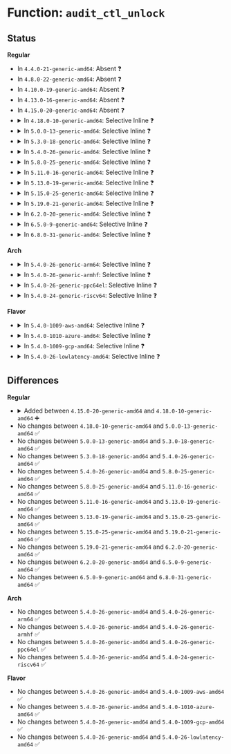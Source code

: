 # Function: <code>audit_ctl_unlock</code>

## Status
<b>Regular</b>
<ul>
<li>
In <code>4.4.0-21-generic-amd64</code>: Absent ❓
</li>
<li>
In <code>4.8.0-22-generic-amd64</code>: Absent ❓
</li>
<li>
In <code>4.10.0-19-generic-amd64</code>: Absent ❓
</li>
<li>
In <code>4.13.0-16-generic-amd64</code>: Absent ❓
</li>
<li>
In <code>4.15.0-20-generic-amd64</code>: Absent ❓
</li>
<li>
<details>
<summary>In <code>4.18.0-10-generic-amd64</code>: Selective Inline ❓</summary>

```c
void audit_ctl_unlock()
```

```json
{
  "name": "audit_ctl_unlock",
  "collision_type": "Unique Global",
  "inline_type": "Selective",
  "funcs": [
    {
      "addr": 18446744071580230523,
      "name": "audit_ctl_unlock",
      "external": true,
      "loc": "kernel/audit.c:254",
      "file": "kernel/audit.c",
      "inline": "not declared, inlined",
      "caller_inline": [
        "kernel/audit.c:audit_receive",
        "kernel/audit.c:audit_send_reply_thread",
        "kernel/audit.c:audit_send_list"
      ],
      "caller_func": [
        "kernel/audit_tree.c:audit_kill_trees",
        "kernel/audit_tree.c:prune_tree_thread"
      ]
    }
  ],
  "symbols": [
    {
      "addr": 18446744071580218912,
      "name": "audit_ctl_unlock",
      "section": ".text",
      "bind": "STB_GLOBAL",
      "size": 34
    }
  ]
}
```
</details>
</li>
<li>
<details>
<summary>In <code>5.0.0-13-generic-amd64</code>: Selective Inline ❓</summary>

```c
void audit_ctl_unlock()
```

```json
{
  "name": "audit_ctl_unlock",
  "collision_type": "Unique Global",
  "inline_type": "Selective",
  "funcs": [
    {
      "addr": 18446744071580282920,
      "name": "audit_ctl_unlock",
      "external": true,
      "loc": "kernel/audit.c:250",
      "file": "kernel/audit.c",
      "inline": "not declared, inlined",
      "caller_inline": [
        "kernel/audit.c:audit_receive",
        "kernel/audit.c:audit_send_reply_thread",
        "kernel/audit.c:audit_send_list"
      ],
      "caller_func": [
        "kernel/audit_tree.c:audit_kill_trees",
        "kernel/audit_tree.c:prune_tree_thread"
      ]
    }
  ],
  "symbols": [
    {
      "addr": 18446744071580271360,
      "name": "audit_ctl_unlock",
      "section": ".text",
      "bind": "STB_GLOBAL",
      "size": 34
    }
  ]
}
```
</details>
</li>
<li>
<details>
<summary>In <code>5.3.0-18-generic-amd64</code>: Selective Inline ❓</summary>

```c
void audit_ctl_unlock()
```

```json
{
  "name": "audit_ctl_unlock",
  "collision_type": "Unique Global",
  "inline_type": "Selective",
  "funcs": [
    {
      "addr": 18446744071580332986,
      "name": "audit_ctl_unlock",
      "external": true,
      "loc": "kernel/audit.c:237",
      "file": "kernel/audit.c",
      "inline": "not declared, inlined",
      "caller_inline": [
        "kernel/audit.c:audit_receive",
        "kernel/audit.c:audit_send_reply_thread",
        "kernel/audit.c:audit_send_list"
      ],
      "caller_func": [
        "kernel/audit_tree.c:audit_kill_trees",
        "kernel/audit_tree.c:prune_tree_thread"
      ]
    }
  ],
  "symbols": [
    {
      "addr": 18446744071580322256,
      "name": "audit_ctl_unlock",
      "section": ".text",
      "bind": "STB_GLOBAL",
      "size": 34
    }
  ]
}
```
</details>
</li>
<li>
<details>
<summary>In <code>5.4.0-26-generic-amd64</code>: Selective Inline ❓</summary>

```c
void audit_ctl_unlock()
```

```json
{
  "name": "audit_ctl_unlock",
  "collision_type": "Unique Global",
  "inline_type": "Selective",
  "funcs": [
    {
      "addr": 18446744071580381850,
      "name": "audit_ctl_unlock",
      "external": true,
      "loc": "kernel/audit.c:237",
      "file": "kernel/audit.c",
      "inline": "not declared, inlined",
      "caller_inline": [
        "kernel/audit.c:audit_receive",
        "kernel/audit.c:audit_send_reply_thread",
        "kernel/audit.c:audit_send_list"
      ],
      "caller_func": [
        "kernel/audit_tree.c:audit_kill_trees",
        "kernel/audit_tree.c:prune_tree_thread"
      ]
    }
  ],
  "symbols": [
    {
      "addr": 18446744071580371056,
      "name": "audit_ctl_unlock",
      "section": ".text",
      "bind": "STB_GLOBAL",
      "size": 34
    }
  ]
}
```
</details>
</li>
<li>
<details>
<summary>In <code>5.8.0-25-generic-amd64</code>: Selective Inline ❓</summary>

```c
void audit_ctl_unlock()
```

```json
{
  "name": "audit_ctl_unlock",
  "collision_type": "Unique Global",
  "inline_type": "Selective",
  "funcs": [
    {
      "addr": 18446744071580458618,
      "name": "audit_ctl_unlock",
      "external": true,
      "loc": "kernel/audit.c:238",
      "file": "kernel/audit.c",
      "inline": "not declared, inlined",
      "caller_inline": [
        "kernel/audit.c:audit_receive",
        "kernel/audit.c:audit_send_reply_thread",
        "kernel/audit.c:audit_send_list_thread"
      ],
      "caller_func": [
        "kernel/audit_tree.c:audit_kill_trees",
        "kernel/audit_tree.c:prune_tree_thread"
      ]
    }
  ],
  "symbols": [
    {
      "addr": 18446744071580444896,
      "name": "audit_ctl_unlock",
      "section": ".text",
      "bind": "STB_GLOBAL",
      "size": 34
    }
  ]
}
```
</details>
</li>
<li>
<details>
<summary>In <code>5.11.0-16-generic-amd64</code>: Selective Inline ❓</summary>

```c
void audit_ctl_unlock()
```

```json
{
  "name": "audit_ctl_unlock",
  "collision_type": "Unique Global",
  "inline_type": "Selective",
  "funcs": [
    {
      "addr": 18446744071580447098,
      "name": "audit_ctl_unlock",
      "external": true,
      "loc": "kernel/audit.c:243",
      "file": "kernel/audit.c",
      "inline": "not declared, inlined",
      "caller_inline": [
        "kernel/audit.c:audit_receive",
        "kernel/audit.c:audit_send_reply_thread",
        "kernel/audit.c:audit_send_list_thread"
      ],
      "caller_func": [
        "kernel/audit_tree.c:audit_kill_trees",
        "kernel/audit_tree.c:prune_tree_thread"
      ]
    }
  ],
  "symbols": [
    {
      "addr": 18446744071580433392,
      "name": "audit_ctl_unlock",
      "section": ".text",
      "bind": "STB_GLOBAL",
      "size": 34
    }
  ]
}
```
</details>
</li>
<li>
<details>
<summary>In <code>5.13.0-19-generic-amd64</code>: Selective Inline ❓</summary>

```c
void audit_ctl_unlock()
```

```json
{
  "name": "audit_ctl_unlock",
  "collision_type": "Unique Global",
  "inline_type": "Selective",
  "funcs": [
    {
      "addr": 18446744071580451370,
      "name": "audit_ctl_unlock",
      "external": true,
      "loc": "kernel/audit.c:243",
      "file": "kernel/audit.c",
      "inline": "not declared, inlined",
      "caller_inline": [
        "kernel/audit.c:audit_receive",
        "kernel/audit.c:audit_send_reply_thread",
        "kernel/audit.c:audit_send_list_thread"
      ],
      "caller_func": [
        "kernel/audit_tree.c:audit_kill_trees",
        "kernel/audit_tree.c:prune_tree_thread"
      ]
    }
  ],
  "symbols": [
    {
      "addr": 18446744071580437280,
      "name": "audit_ctl_unlock",
      "section": ".text",
      "bind": "STB_GLOBAL",
      "size": 34
    }
  ]
}
```
</details>
</li>
<li>
<details>
<summary>In <code>5.15.0-25-generic-amd64</code>: Selective Inline ❓</summary>

```c
void audit_ctl_unlock()
```

```json
{
  "name": "audit_ctl_unlock",
  "collision_type": "Unique Global",
  "inline_type": "Selective",
  "funcs": [
    {
      "addr": 18446744071580616282,
      "name": "audit_ctl_unlock",
      "external": true,
      "loc": "kernel/audit.c:243",
      "file": "kernel/audit.c",
      "inline": "not declared, inlined",
      "caller_inline": [
        "kernel/audit.c:audit_receive",
        "kernel/audit.c:audit_send_reply_thread",
        "kernel/audit.c:audit_send_list_thread"
      ],
      "caller_func": [
        "kernel/audit_tree.c:audit_kill_trees",
        "kernel/audit_tree.c:prune_tree_thread"
      ]
    }
  ],
  "symbols": [
    {
      "addr": 18446744071580601920,
      "name": "audit_ctl_unlock",
      "section": ".text",
      "bind": "STB_GLOBAL",
      "size": 34
    }
  ]
}
```
</details>
</li>
<li>
<details>
<summary>In <code>5.19.0-21-generic-amd64</code>: Selective Inline ❓</summary>

```c
void audit_ctl_unlock()
```

```json
{
  "name": "audit_ctl_unlock",
  "collision_type": "Unique Global",
  "inline_type": "Selective",
  "funcs": [
    {
      "addr": 18446744071580821498,
      "name": "audit_ctl_unlock",
      "external": true,
      "loc": "kernel/audit.c:245",
      "file": "kernel/audit.c",
      "inline": "not declared, inlined",
      "caller_inline": [
        "kernel/audit.c:audit_receive",
        "kernel/audit.c:audit_send_reply_thread",
        "kernel/audit.c:audit_send_list_thread"
      ],
      "caller_func": [
        "kernel/audit_tree.c:audit_kill_trees",
        "kernel/audit_tree.c:prune_tree_thread"
      ]
    }
  ],
  "symbols": [
    {
      "addr": 18446744071580805744,
      "name": "audit_ctl_unlock",
      "section": ".text",
      "bind": "STB_GLOBAL",
      "size": 40
    }
  ]
}
```
</details>
</li>
<li>
<details>
<summary>In <code>6.2.0-20-generic-amd64</code>: Selective Inline ❓</summary>

```c
void audit_ctl_unlock()
```

```json
{
  "name": "audit_ctl_unlock",
  "collision_type": "Unique Global",
  "inline_type": "Selective",
  "funcs": [
    {
      "addr": 18446744071581107882,
      "name": "audit_ctl_unlock",
      "external": true,
      "loc": "kernel/audit.c:245",
      "file": "kernel/audit.c",
      "inline": "not declared, inlined",
      "caller_inline": [
        "kernel/audit.c:audit_receive",
        "kernel/audit.c:audit_send_reply_thread",
        "kernel/audit.c:audit_send_list_thread"
      ],
      "caller_func": [
        "kernel/audit_tree.c:audit_kill_trees",
        "kernel/audit_tree.c:prune_tree_thread"
      ]
    }
  ],
  "symbols": [
    {
      "addr": 18446744071581091424,
      "name": "audit_ctl_unlock",
      "section": ".text",
      "bind": "STB_GLOBAL",
      "size": 40
    }
  ]
}
```
</details>
</li>
<li>
<details>
<summary>In <code>6.5.0-9-generic-amd64</code>: Selective Inline ❓</summary>

```c
void audit_ctl_unlock()
```

```json
{
  "name": "audit_ctl_unlock",
  "collision_type": "Unique Global",
  "inline_type": "Selective",
  "funcs": [
    {
      "addr": 18446744071581199530,
      "name": "audit_ctl_unlock",
      "external": true,
      "loc": "kernel/audit.c:245",
      "file": "kernel/audit.c",
      "inline": "not declared, inlined",
      "caller_inline": [
        "kernel/audit.c:audit_receive",
        "kernel/audit.c:audit_send_reply_thread",
        "kernel/audit.c:audit_send_list_thread"
      ],
      "caller_func": [
        "kernel/audit_tree.c:audit_kill_trees",
        "kernel/audit_tree.c:prune_tree_thread"
      ]
    }
  ],
  "symbols": [
    {
      "addr": 18446744071581183024,
      "name": "audit_ctl_unlock",
      "section": ".text",
      "bind": "STB_GLOBAL",
      "size": 40
    }
  ]
}
```
</details>
</li>
<li>
<details>
<summary>In <code>6.8.0-31-generic-amd64</code>: Selective Inline ❓</summary>

```c
void audit_ctl_unlock()
```

```json
{
  "name": "audit_ctl_unlock",
  "collision_type": "Unique Global",
  "inline_type": "Selective",
  "funcs": [
    {
      "addr": 18446744071581305584,
      "name": "audit_ctl_unlock",
      "external": true,
      "loc": "kernel/audit.c:244",
      "file": "kernel/audit.c",
      "inline": "not declared, inlined",
      "caller_inline": [
        "kernel/audit.c:audit_receive",
        "kernel/audit.c:audit_send_reply_thread",
        "kernel/audit.c:audit_send_list_thread"
      ],
      "caller_func": [
        "kernel/audit_tree.c:audit_kill_trees",
        "kernel/audit_tree.c:prune_tree_thread"
      ]
    }
  ],
  "symbols": [
    {
      "addr": 18446744071581289200,
      "name": "audit_ctl_unlock",
      "section": ".text",
      "bind": "STB_GLOBAL",
      "size": 40
    }
  ]
}
```
</details>
</li>
</ul>
<b>Arch</b>
<ul>
<li>
<details>
<summary>In <code>5.4.0-26-generic-arm64</code>: Selective Inline ❓</summary>

```c
void audit_ctl_unlock()
```

```json
{
  "name": "audit_ctl_unlock",
  "collision_type": "Unique Global",
  "inline_type": "Selective",
  "funcs": [
    {
      "addr": 18446603336491647544,
      "name": "audit_ctl_unlock",
      "external": true,
      "loc": "kernel/audit.c:237",
      "file": "kernel/audit.c",
      "inline": "not declared, inlined",
      "caller_inline": [
        "kernel/audit.c:audit_receive",
        "kernel/audit.c:audit_send_reply_thread",
        "kernel/audit.c:audit_send_list"
      ],
      "caller_func": [
        "kernel/audit_tree.c:audit_kill_trees",
        "kernel/audit_tree.c:prune_tree_thread"
      ]
    }
  ],
  "symbols": [
    {
      "addr": 18446603336491635544,
      "name": "audit_ctl_unlock",
      "section": ".text",
      "bind": "STB_GLOBAL",
      "size": 44
    }
  ]
}
```
</details>
</li>
<li>
<details>
<summary>In <code>5.4.0-26-generic-armhf</code>: Selective Inline ❓</summary>

```c
void audit_ctl_unlock()
```

```json
{
  "name": "audit_ctl_unlock",
  "collision_type": "Unique Global",
  "inline_type": "Selective",
  "funcs": [
    {
      "addr": 3225599584,
      "name": "audit_ctl_unlock",
      "external": true,
      "loc": "kernel/audit.c:237",
      "file": "kernel/audit.c",
      "inline": "not declared, inlined",
      "caller_inline": [
        "kernel/audit.c:audit_receive",
        "kernel/audit.c:audit_send_reply_thread",
        "kernel/audit.c:audit_send_list"
      ],
      "caller_func": [
        "kernel/audit_tree.c:audit_kill_trees",
        "kernel/audit_tree.c:prune_tree_thread"
      ]
    }
  ],
  "symbols": [
    {
      "addr": 3225588404,
      "name": "audit_ctl_unlock",
      "section": ".text",
      "bind": "STB_GLOBAL",
      "size": 48
    }
  ]
}
```
</details>
</li>
<li>
<details>
<summary>In <code>5.4.0-26-generic-ppc64el</code>: Selective Inline ❓</summary>

```c
void audit_ctl_unlock()
```

```json
{
  "name": "audit_ctl_unlock",
  "collision_type": "Unique Global",
  "inline_type": "Selective",
  "funcs": [
    {
      "addr": 13835058055284644732,
      "name": "audit_ctl_unlock",
      "external": true,
      "loc": "kernel/audit.c:237",
      "file": "kernel/audit.c",
      "inline": "not declared, inlined",
      "caller_inline": [
        "kernel/audit.c:audit_receive",
        "kernel/audit.c:audit_send_reply_thread",
        "kernel/audit.c:audit_send_list"
      ],
      "caller_func": [
        "kernel/audit_tree.c:audit_kill_trees",
        "kernel/audit_tree.c:prune_tree_thread"
      ]
    }
  ],
  "symbols": [
    {
      "addr": 13835058055284629728,
      "name": "audit_ctl_unlock",
      "section": ".text",
      "bind": "STB_GLOBAL",
      "size": 72
    }
  ]
}
```
</details>
</li>
<li>
<details>
<summary>In <code>5.4.0-24-generic-riscv64</code>: Selective Inline ❓</summary>

```c
void audit_ctl_unlock()
```

```json
{
  "name": "audit_ctl_unlock",
  "collision_type": "Unique Global",
  "inline_type": "Selective",
  "funcs": [
    {
      "addr": 18446743936272042336,
      "name": "audit_ctl_unlock",
      "external": true,
      "loc": "kernel/audit.c:237",
      "file": "kernel/audit.c",
      "inline": "not declared, inlined",
      "caller_inline": [
        "kernel/audit.c:audit_receive",
        "kernel/audit.c:audit_send_reply_thread",
        "kernel/audit.c:audit_send_list"
      ],
      "caller_func": [
        "kernel/audit_tree.c:audit_kill_trees",
        "kernel/audit_tree.c:prune_tree_thread"
      ]
    }
  ],
  "symbols": [
    {
      "addr": 18446743936272032098,
      "name": "audit_ctl_unlock",
      "section": ".text",
      "bind": "STB_GLOBAL",
      "size": 46
    }
  ]
}
```
</details>
</li>
</ul>
<b>Flavor</b>
<ul>
<li>
<details>
<summary>In <code>5.4.0-1009-aws-amd64</code>: Selective Inline ❓</summary>

```c
void audit_ctl_unlock()
```

```json
{
  "name": "audit_ctl_unlock",
  "collision_type": "Unique Global",
  "inline_type": "Selective",
  "funcs": [
    {
      "addr": 18446744071580350650,
      "name": "audit_ctl_unlock",
      "external": true,
      "loc": "kernel/audit.c:237",
      "file": "kernel/audit.c",
      "inline": "not declared, inlined",
      "caller_inline": [
        "kernel/audit.c:audit_receive",
        "kernel/audit.c:audit_send_reply_thread",
        "kernel/audit.c:audit_send_list"
      ],
      "caller_func": [
        "kernel/audit_tree.c:audit_kill_trees",
        "kernel/audit_tree.c:prune_tree_thread"
      ]
    }
  ],
  "symbols": [
    {
      "addr": 18446744071580339856,
      "name": "audit_ctl_unlock",
      "section": ".text",
      "bind": "STB_GLOBAL",
      "size": 34
    }
  ]
}
```
</details>
</li>
<li>
<details>
<summary>In <code>5.4.0-1010-azure-amd64</code>: Selective Inline ❓</summary>

```c
void audit_ctl_unlock()
```

```json
{
  "name": "audit_ctl_unlock",
  "collision_type": "Unique Global",
  "inline_type": "Selective",
  "funcs": [
    {
      "addr": 18446744071580297818,
      "name": "audit_ctl_unlock",
      "external": true,
      "loc": "kernel/audit.c:237",
      "file": "kernel/audit.c",
      "inline": "not declared, inlined",
      "caller_inline": [
        "kernel/audit.c:audit_receive",
        "kernel/audit.c:audit_send_reply_thread",
        "kernel/audit.c:audit_send_list"
      ],
      "caller_func": [
        "kernel/audit_tree.c:audit_kill_trees",
        "kernel/audit_tree.c:prune_tree_thread"
      ]
    }
  ],
  "symbols": [
    {
      "addr": 18446744071580287024,
      "name": "audit_ctl_unlock",
      "section": ".text",
      "bind": "STB_GLOBAL",
      "size": 34
    }
  ]
}
```
</details>
</li>
<li>
<details>
<summary>In <code>5.4.0-1009-gcp-amd64</code>: Selective Inline ❓</summary>

```c
void audit_ctl_unlock()
```

```json
{
  "name": "audit_ctl_unlock",
  "collision_type": "Unique Global",
  "inline_type": "Selective",
  "funcs": [
    {
      "addr": 18446744071580341898,
      "name": "audit_ctl_unlock",
      "external": true,
      "loc": "kernel/audit.c:237",
      "file": "kernel/audit.c",
      "inline": "not declared, inlined",
      "caller_inline": [
        "kernel/audit.c:audit_receive",
        "kernel/audit.c:audit_send_reply_thread",
        "kernel/audit.c:audit_send_list"
      ],
      "caller_func": [
        "kernel/audit_tree.c:audit_kill_trees",
        "kernel/audit_tree.c:prune_tree_thread"
      ]
    }
  ],
  "symbols": [
    {
      "addr": 18446744071580331104,
      "name": "audit_ctl_unlock",
      "section": ".text",
      "bind": "STB_GLOBAL",
      "size": 34
    }
  ]
}
```
</details>
</li>
<li>
<details>
<summary>In <code>5.4.0-26-lowlatency-amd64</code>: Selective Inline ❓</summary>

```c
void audit_ctl_unlock()
```

```json
{
  "name": "audit_ctl_unlock",
  "collision_type": "Unique Global",
  "inline_type": "Selective",
  "funcs": [
    {
      "addr": 18446744071580397178,
      "name": "audit_ctl_unlock",
      "external": true,
      "loc": "kernel/audit.c:237",
      "file": "kernel/audit.c",
      "inline": "not declared, inlined",
      "caller_inline": [
        "kernel/audit.c:audit_receive",
        "kernel/audit.c:audit_send_reply_thread",
        "kernel/audit.c:audit_send_list"
      ],
      "caller_func": [
        "kernel/audit_tree.c:audit_kill_trees",
        "kernel/audit_tree.c:prune_tree_thread"
      ]
    }
  ],
  "symbols": [
    {
      "addr": 18446744071580386384,
      "name": "audit_ctl_unlock",
      "section": ".text",
      "bind": "STB_GLOBAL",
      "size": 34
    }
  ]
}
```
</details>
</li>
</ul>

## Differences
<b>Regular</b>
<ul>
<li>
<details>
<summary>Added between <code>4.15.0-20-generic-amd64</code> and <code>4.18.0-10-generic-amd64</code> ➕</summary>

```c
void audit_ctl_unlock()
```
</details>
</li>
<li>
No changes between <code>4.18.0-10-generic-amd64</code> and <code>5.0.0-13-generic-amd64</code> ✅
</li>
<li>
No changes between <code>5.0.0-13-generic-amd64</code> and <code>5.3.0-18-generic-amd64</code> ✅
</li>
<li>
No changes between <code>5.3.0-18-generic-amd64</code> and <code>5.4.0-26-generic-amd64</code> ✅
</li>
<li>
No changes between <code>5.4.0-26-generic-amd64</code> and <code>5.8.0-25-generic-amd64</code> ✅
</li>
<li>
No changes between <code>5.8.0-25-generic-amd64</code> and <code>5.11.0-16-generic-amd64</code> ✅
</li>
<li>
No changes between <code>5.11.0-16-generic-amd64</code> and <code>5.13.0-19-generic-amd64</code> ✅
</li>
<li>
No changes between <code>5.13.0-19-generic-amd64</code> and <code>5.15.0-25-generic-amd64</code> ✅
</li>
<li>
No changes between <code>5.15.0-25-generic-amd64</code> and <code>5.19.0-21-generic-amd64</code> ✅
</li>
<li>
No changes between <code>5.19.0-21-generic-amd64</code> and <code>6.2.0-20-generic-amd64</code> ✅
</li>
<li>
No changes between <code>6.2.0-20-generic-amd64</code> and <code>6.5.0-9-generic-amd64</code> ✅
</li>
<li>
No changes between <code>6.5.0-9-generic-amd64</code> and <code>6.8.0-31-generic-amd64</code> ✅
</li>
</ul>
<b>Arch</b>
<ul>
<li>
No changes between <code>5.4.0-26-generic-amd64</code> and <code>5.4.0-26-generic-arm64</code> ✅
</li>
<li>
No changes between <code>5.4.0-26-generic-amd64</code> and <code>5.4.0-26-generic-armhf</code> ✅
</li>
<li>
No changes between <code>5.4.0-26-generic-amd64</code> and <code>5.4.0-26-generic-ppc64el</code> ✅
</li>
<li>
No changes between <code>5.4.0-26-generic-amd64</code> and <code>5.4.0-24-generic-riscv64</code> ✅
</li>
</ul>
<b>Flavor</b>
<ul>
<li>
No changes between <code>5.4.0-26-generic-amd64</code> and <code>5.4.0-1009-aws-amd64</code> ✅
</li>
<li>
No changes between <code>5.4.0-26-generic-amd64</code> and <code>5.4.0-1010-azure-amd64</code> ✅
</li>
<li>
No changes between <code>5.4.0-26-generic-amd64</code> and <code>5.4.0-1009-gcp-amd64</code> ✅
</li>
<li>
No changes between <code>5.4.0-26-generic-amd64</code> and <code>5.4.0-26-lowlatency-amd64</code> ✅
</li>
</ul>
